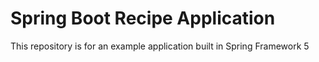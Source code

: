 # Spring Boot Recipe Application

This repository is for an example application built in Spring Framework 5
